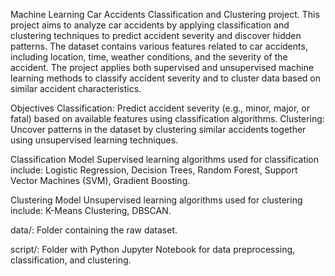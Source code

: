Machine Learning Car Accidents Classification and Clustering project.
This project aims to analyze car accidents by applying classification and clustering techniques to predict accident severity and discover hidden patterns.
The dataset contains various features related to car accidents, including location, time, weather conditions, and the severity of the accident. 
The project applies both supervised and unsupervised machine learning methods to classify accident severity and to cluster data based on similar accident characteristics.

Objectives
Classification: Predict accident severity (e.g., minor, major, or fatal) based on available features using classification algorithms.
Clustering: Uncover patterns in the dataset by clustering similar accidents together using unsupervised learning techniques.

Classification Model
Supervised learning algorithms used for classification include:
Logistic Regression,
Decision Trees,
Random Forest,
Support Vector Machines (SVM),
Gradient Boosting.

Clustering Model
Unsupervised learning algorithms used for clustering include:
K-Means Clustering,
DBSCAN.


data/: Folder containing the raw dataset.

script/: Folder with Python Jupyter Notebook for data preprocessing, classification, and clustering.
